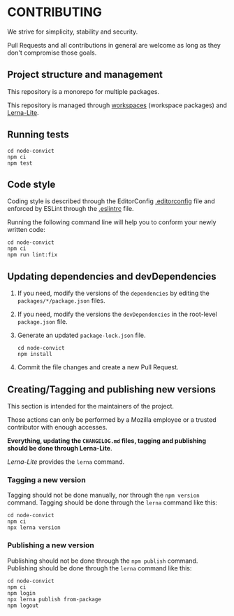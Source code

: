CONTRIBUTING
============

We strive for simplicity, stability and security.

Pull Requests and all contributions in general are welcome as long as they don't
compromise those goals.


Project structure and management
--------------------------------

This repository is a monorepo for multiple packages.

This repository is managed through
[workspaces](https://docs.npmjs.com/cli/v8/using-npm/workspaces/)
(workspace packages) and [Lerna-Lite](https://github.com/ghiscoding/lerna-lite).


Running tests
-------------

```shellsession
cd node-convict
npm ci
npm test
```


Code style
----------

Coding style is described through the EditorConfig
[.editorconfig](./.editorconfig) file and enforced by ESLint through the
[.eslintrc](./.eslintrc.js) file.

Running the following command line will help you to conform your newly written
code:

```shellsession
cd node-convict
npm ci
npm run lint:fix
```


Updating dependencies and devDependencies
-----------------------------------------

1. If you need, modify the versions of the `dependencies` by editing the
   `packages/*/package.json` files.

2. If you need, modify the versions the `devDependencies` in the root-level
   `package.json` file.

3. Generate an updated `package-lock.json` file.

    ```shellsession
    cd node-convict
    npm install
    ```
4. Commit the file changes and create a new Pull Request.


Creating/Tagging and publishing new versions
--------------------------------------------

This section is intended for the maintainers of the project.

Those actions can only be performed by a Mozilla employee or a trusted
contributor with enough accesses.

**Everything, updating the `CHANGELOG.md` files, tagging and publishing should
be done through Lerna-Lite**.

*Lerna-Lite* provides the `lerna` command.

### Tagging a new version

Tagging should not be done manually, nor through the `npm version` command.
Tagging should be done through the `lerna` command like this:

```shellsession
cd node-convict
npm ci
npx lerna version
```

### Publishing a new version

Publishing should not be done through the `npm publish` command.
Publishing should be done through the `lerna` command like this:

```shellsession
cd node-convict
npm ci
npm login
npx lerna publish from-package
npm logout
```

